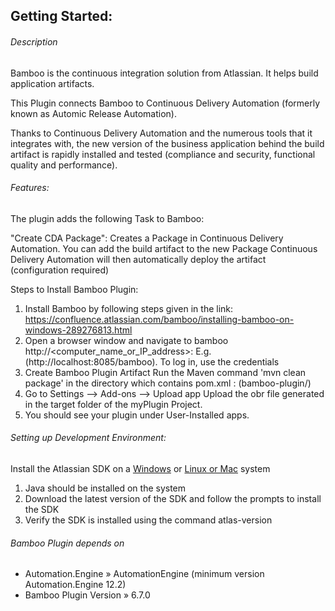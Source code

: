 ## Getting Started:


###### Description
	
Bamboo is the continuous integration solution from Atlassian. It helps build application artifacts.
	
This Plugin connects Bamboo to Continuous Delivery Automation (formerly known as Automic Release Automation).

Thanks to Continuous Delivery Automation and the numerous tools that it integrates with, the new version of the business application behind the build artifact is rapidly installed and tested (compliance and security, functional quality and performance).

	
###### Features:

The plugin adds the following Task to Bamboo:

"Create CDA Package": Creates a Package in Continuous Delivery Automation.
	You can add the build artifact to the new Package
	Continuous Delivery Automation will then automatically deploy the artifact (configuration required)

Steps to Install Bamboo Plugin:
	
1. Install Bamboo by following steps given in the link: https://confluence.atlassian.com/bamboo/installing-bamboo-on-windows-289276813.html
2. Open a browser window and navigate to bamboo http://<computer_name_or_IP_address>:<port> E.g. (http://localhost:8085/bamboo). To log in, use the credentials
3. Create Bamboo Plugin Artifact Run the Maven command 'mvn clean package' in the directory which contains pom.xml : (bamboo-plugin/)
3. Go to Settings --> Add-ons --> Upload app
		Upload the obr file generated in the target folder of the myPlugin Project.
4. You should see your plugin under User-Installed apps.

###### Setting up Development Environment:
    
  Install the Atlassian SDK on a [Windows](https://developer.atlassian.com/server/framework/atlassian-sdk/install-the-atlassian-sdk-on-a-windows-system/) or [Linux or Mac](https://developer.atlassian.com/server/framework/atlassian-sdk/install-the-atlassian-sdk-on-a-linux-or-mac-system/) system
		
  1. Java should be installed on the system
  2. Download the latest version of the SDK and follow the prompts to install the SDK
  3. Verify the SDK is installed using the command atlas-version
	
		
###### Bamboo Plugin depends on

- Automation.Engine » AutomationEngine (minimum version Automation.Engine 12.2)
- Bamboo Plugin Version » 6.7.0

